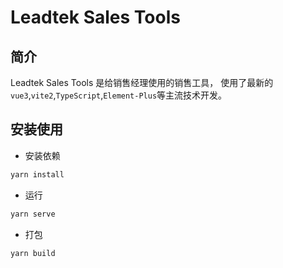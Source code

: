 <h1>Leadtek Sales Tools</h1>

## 简介

Leadtek Sales Tools 是给销售经理使用的销售工具，
使用了最新的`vue3`,`vite2`,`TypeScript`,`Element-Plus`等主流技术开发。

## 安装使用

- 安装依赖

```bash
yarn install

```

- 运行

```bash
yarn serve
```

- 打包

```bash
yarn build
```
